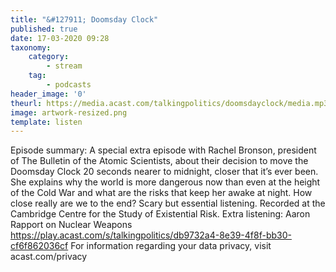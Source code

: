 ```yaml
---
title: "&#127911; Doomsday Clock"
published: true
date: 17-03-2020 09:28
taxonomy:
    category:
        - stream
    tag:
        - podcasts
header_image: '0'
theurl: https://media.acast.com/talkingpolitics/doomsdayclock/media.mp3
image: artwork-resized.png
template: listen
--- 
```

Episode summary: A special extra episode with Rachel Bronson, president of The Bulletin of the Atomic Scientists, about their decision to move the Doomsday Clock 20 seconds nearer to midnight, closer that it’s ever been. She explains why the world is more dangerous now than even at the height of the Cold War and what are the risks that keep her awake at night. How close really are we to the end? Scary but essential listening. Recorded at the Cambridge Centre for the Study of Existential Risk. Extra listening: Aaron Rapport on Nuclear Weapons https://play.acast.com/s/talkingpolitics/db9732a4-8e39-4f8f-bb30-cf6f862036cf For information regarding your data privacy, visit acast.com/privacy
